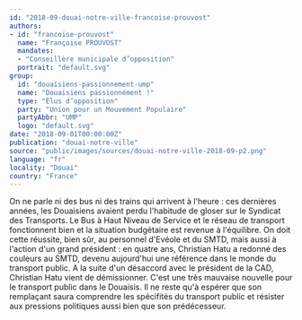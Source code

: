 ```yaml
---
id: "2018-09-douai-notre-ville-francoise-prouvost"
authors:
- id: "francoise-prouvost"
  name: "Françoise PROUVOST"
  mandates: 
  - "Conseillère municipale d’opposition"
  portrait: "default.svg"
group:
  id: "douaisiens-passionnement-ump"
  name: "Douaisiens passionnément !"
  type: "Élus d’opposition"
  party: "Union pour un Mouvement Populaire"
  partyAbbr: "UMP"
  logo: "default.svg"
date: "2018-09-01T00:00:00Z"
publication: "douai-notre-ville"
source: "public/images/sources/douai-notre-ville-2018-09-p2.png"
language: "fr"
locality: "Douai"
country: "France"
---
```


On ne parle ni des bus ni des trains qui arrivent à l'heure : ces dernières années, les Douaisiens avaient perdu l'habitude de gloser sur le Syndicat des Transports. Le Bus à Haut Niveau de Service et le réseau de transport fonctionnent bien et la situation budgétaire est revenue à l'équilibre. On doit cette réussite, bien sûr, au personnel d'Evéole et du SMTD, mais aussi à l'action d'un grand président : en quatre ans, Christian Hatu a redonné des couleurs au SMTD, devenu aujourd'hui une référence dans le monde du transport public. A la suite d'un désaccord avec le président de la CAD, Christian Hatu vient de démissionner. C'est une très mauvaise nouvelle pour le transport public dans le Douaisis. Il ne reste qu'à espérer que son remplaçant saura comprendre les spécifités du transport public et résister aux pressions politiques aussi bien que son prédécesseur.
